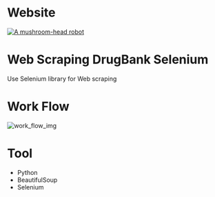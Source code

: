 # Website 
[![A mushroom-head robot](https://github.com/Pisit-Janthawee/Web-Scraping-DrugBank-Selenium/assets/133638243/ae36b284-c3b8-4866-947d-27c34109ffb2)](https://go.drugbank.com/)

# Web Scraping DrugBank Selenium
Use Selenium library for Web scraping

# Work Flow
![work_flow_img](https://github.com/Pisit-Janthawee/Web-Scraping-DrugBank-Selenium/assets/133638243/e3c8dcb8-e9ba-49ee-a58d-c0ee43e311f7)

# Tool
- Python
- BeautifulSoup
- Selenium 

